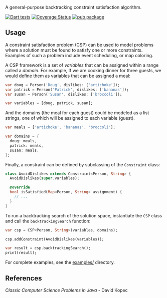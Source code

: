 A general-purpose backtracking constraint satisfaction algorithm.

[![Dart tests](https://github.com/dart-lang/samples/actions/workflows/package_constraint_solver.yaml/badge.svg)](https://github.com/dart-lang/samples/actions/workflows/package_constraint_solver.yaml) [![Coverage Status](https://coveralls.io/repos/github/dart-lang/samples/badge.svg?branch=main)](https://coveralls.io/github/dart-lang/samples?branch=main) [![pub package](https://img.shields.io/pub/v/constraint_solver.svg)](https://pub.dev/packages/constraint_solver)

## Usage

A constraint satisfaction problem (CSP) can be used to model problems where
a solution must be found to satisfy one or more constraints. 
Examples of such a problem include event scheduling, or map coloring.

A CSP framework is a set of _variables_ that can be assigned within a range
called a _domain_. For example, If we are cooking dinner for three guests, we
would define them as variables that can be assigned a meal:

```dart
var doug = Person('Doug', dislikes: ['artichoke']);
var patrick = Person('Patrick', dislikes: ['bananas']);
var susan = Person('Susan', dislikes: ['broccoli']);

var variables = [doug, patrick, susan];
```

And the domains (the meal for each guest) could be modeled as a list strings,
one of which will be assigned to each variable (guest).

```dart
var meals = ['artichoke', 'bananas', 'broccoli'];

var domains = {
  doug: meals,
  patrick: meals,
  susan: meals,
};
```

Finally, a constraint can be defined by subclassing of the `Constraint` class:

```dart
class AvoidDislikes extends Constraint<Person, String> {
  AvoidDislikes(super.variables);

  @override
  bool isSatisfied(Map<Person, String> assignment) {
    // ...
  }
}
```

To run a backtracking search of the solution space, instantiate the `CSP` class
and call the `backtrackingSearch` function:

```dart
var csp = CSP<Person, String>(variables, domains);

csp.addConstraint(AvoidDislikes(variables));

var result = csp.backtrackingSearch();
print(result);
```

For complete examples, see the
[examples/](https://github.com/dart-lang/samples/tree/main/package_constraint_solver/example)
directory.

## References

_Classic Computer Science Problems in Java_ - David Kopec
